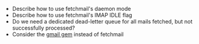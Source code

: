 * Describe how to use fetchmail's daemon mode
* Describe how to use fetchmail's IMAP IDLE flag
* Do we need a dedicated dead-letter queue for all mails fetched, but not successfully processed?
* Consider the [gmail gem](https://github.com/gmailgem/gmail) instead of fetchmail
